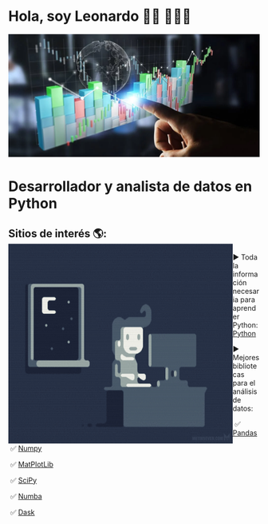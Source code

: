 # Hola, soy Leonardo 👋🏻 👩🏾‍💻

<img src="title.png" alt="image">

# Desarrollador y analista de datos en Python

##   Sitios de interés 🌎: <a href="https://github.com/lcastiglione"><img align="left" width="450" height="400" src="programmer.gif"></a>
▶️ Toda la información necesaria para aprender Python: <a href="https://www.python.org/">Python</a>

▶️ Mejores bibliotecas para el análisis de datos:

​	  ✅ <a href="https://pandas.pydata.org/">Pandas</a>

​	  ✅ <a href="https://numpy.org/">Numpy</a>

​	  ✅ <a href="https://matplotlib.org/stable/api/_as_gen/matplotlib.pyplot.plot.html">MatPlotLib</a>

​	  ✅ <a href="https://scipy.org/">SciPy</a>

​	  ✅ <a href="https://numba.pydata.org/">Numba</a>

​	  ✅ <a href="https://dask.org/">Dask</a>
